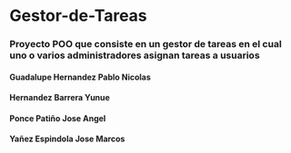 # Gestor-de-Tareas
### Proyecto POO que consiste en un gestor de tareas en el cual uno o varios administradores asignan tareas a usuarios
#### Guadalupe Hernandez Pablo Nicolas
#### Hernandez Barrera Yunue
#### Ponce Patiño Jose Angel
#### Yañez Espindola Jose Marcos
